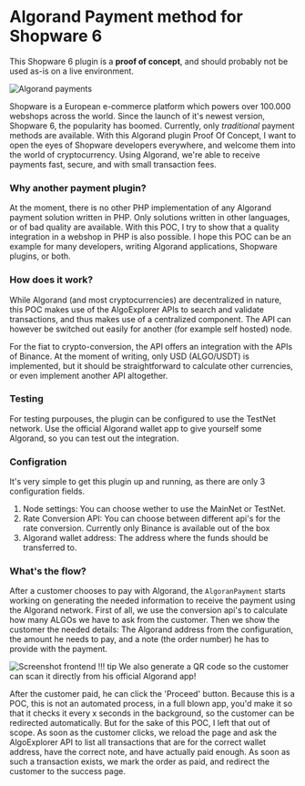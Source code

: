 # Algorand Payment method for Shopware 6

This Shopware 6 plugin is a **proof of concept**, and should probably not be used as-is on a live environment.

![Algorand payments](https://user-images.githubusercontent.com/3930922/107990907-c80dd900-6fd5-11eb-87b0-7379fb74205a.png)

Shopware is a European e-commerce platform which powers over 100.000 webshops across the world. Since the launch of
it's newest version, Shopware 6, the popularity has boomed. Currently, only *traditional* payment methods are available.
With this Algorand plugin Proof Of Concept, I want to open the eyes of Shopware developers everywhere, and welcome them
into the world of cryptocurrency. Using Algorand, we're able to receive payments fast, secure, and with small transaction 
fees.

### Why another payment plugin?
At the moment, there is no other PHP implementation of any Algorand payment solution written in PHP. Only solutions 
written in other languages, or of bad quality are available. With this POC, I try to show that a quality integration
in a webshop in PHP is also possible. I hope this POC can be an example for many developers, writing Algorand 
applications, Shopware plugins, or both.

### How does it work?
While Algorand (and most cryptocurrencies) are decentralized in nature, this POC makes use of the AlgoExplorer APIs to
search and validate transactions, and thus makes use of a centralized component. The API can however be switched out
easily for another (for example self hosted) node.

For the fiat to crypto-conversion, the API offers an integration with the APIs of Binance. At the moment of writing,
only USD (ALGO/USDT) is implemented, but it should be straightforward to calculate other currencies, or even implement
another API altogether.

### Testing
For testing purpouses, the plugin can be configured to use the TestNet network. Use the official Algorand wallet app
to give yourself some Algorand, so you can test out the integration.

### Configration
It's very simple to get this plugin up and running, as there are only 3 configuration fields.

1. Node settings: You can choose wether to use the MainNet or TestNet.
2. Rate Conversion API: You can choose between different api's for the rate conversion. Currently only Binance is 
available out of the box
3. Algorand wallet address: The address where the funds should be transferred to.

### What's the flow?
After a customer chooses to pay with Algorand, the `AlgoranPayment` starts working on generating the needed information
to receive the payment using the Algorand network. First of all, we use the conversion api's to calculate how many 
ALGOs we have to ask from the customer. Then we show the customer the needed details: The Algorand address from the 
configuration, the amount he needs to pay, and a note (the order number) he has to provide with the payment.

![Screenshot frontend](https://user-images.githubusercontent.com/3930922/107992158-6307b280-6fd8-11eb-864d-78aeba241d1b.png)
!!! tip
    We also generate a QR code so the customer can scan it directly from his official Algorand app!

After the customer paid, he can click the 'Proceed' button. Because this is a POC, this is not an automated process,
in a full blown app, you'd make it so that it checks it every x seconds in the background, so the customer can be 
redirected automatically. But for the sake of this POC, I left that out of scope.
As soon as the customer clicks, we reload the page and ask the AlgoExplorer API to list all transactions that are for 
the correct wallet address, have the correct note, and have actually paid enough. As soon as such a transaction exists,
we mark the order as paid, and redirect the customer to the success page.
